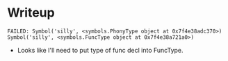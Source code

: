 # Writeup

`FAILED: Symbol('silly', <symbols.PhonyType object at 0x7f4e38adc370>) Symbol('silly', <symbols.FuncType object at 0x7f4e38a721a0>)`
- Looks like I'll need to put type of func decl into FuncType.


